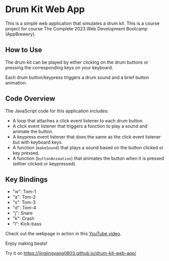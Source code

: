 # Drum Kit Web App

This is a simple web application that simulates a drum kit. This is a course project for course The Complete 2023 Web Development Bootcamp (AppBrewery).

## How to Use

The drum kit can be played by either clicking on the drum buttons or pressing the corresponding keys on your keyboard.

Each drum button/keypress triggers a drum sound and a brief button animation.

## Code Overview

The JavaScript code for this application includes:

- A loop that attaches a click event listener to each drum button.
- A click event listener that triggers a function to play a sound and animate the button.
- A keypress event listener that does the same as the click event listener but with keyboard keys.
- A function (`makeSound`) that plays a sound based on the button clicked or key pressed.
- A function (`buttonAnimation`) that animates the button when it is pressed (either clicked or keypressed).

## Key Bindings

- "w": Tom-1
- "a": Tom-2
- "s": Tom-3
- "d": Tom-4
- "j": Snare
- "k": Crash
- "l": Kick-bass

Check out the webpage in action in this [YouTube video](https://youtu.be/aYAbjUOV6qY).

Enjoy making beats!

Try it on https://jingjingyang0803.github.io/drum-kit-web-app/
